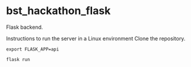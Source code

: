 # bst_hackathon_flask
Flask backend.

Instructions to run the server in a Linux environment
Clone the repository.

`export FLASK_APP=api`

`flask run`
